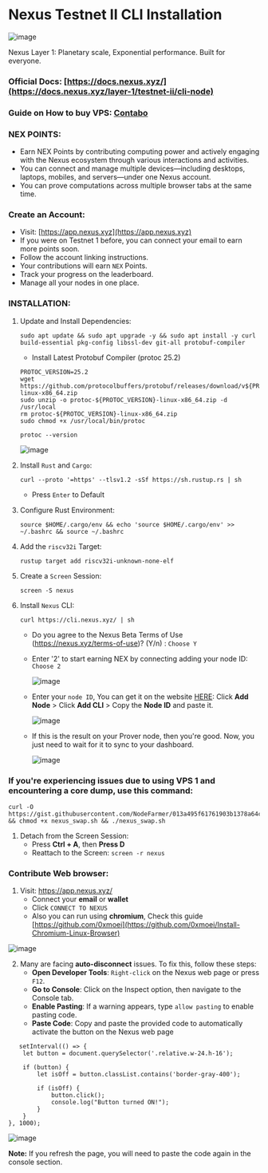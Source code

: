 # Nexus Testnet II CLI Installation

![image](https://github.com/user-attachments/assets/70443224-d737-4104-ba4f-3140102845eb)

Nexus Layer 1: Planetary scale, Exponential performance. Built for everyone.

### **Official Docs**: [https://docs.nexus.xyz/](https://docs.nexus.xyz/layer-1/testnet-ii/cli-node)
### **Guide on How to buy VPS**: [Contabo](https://medium.com/@Airdrop_Jheff/guide-on-how-to-buy-a-vps-server-from-contabo-and-set-it-up-on-termius-0928e0e5cb5d)

### NEX POINTS:

   - Earn NEX Points by contributing computing power and actively engaging with the Nexus ecosystem through various interactions and activities.
   - You can connect and manage multiple devices—including desktops, laptops, mobiles, and servers—under one Nexus account.
   - You can prove computations across multiple browser tabs at the same time.

### Create an Account:

   - Visit: [https://app.nexus.xyz](https://app.nexus.xyz)
   - If you were on Testnet 1 before, you can connect your email to earn more points soon.
   - Follow the account linking instructions.
   - Your contributions will earn `NEX` Points.
   - Track your progress on the leaderboard.
   - Manage all your nodes in one place.
  
### INSTALLATION:

1. Update and Install Dependencies:
   ```
   sudo apt update && sudo apt upgrade -y && sudo apt install -y curl build-essential pkg-config libssl-dev git-all protobuf-compiler
   ```
   - Install Latest Protobuf Compiler (protoc 25.2)
   ```
   PROTOC_VERSION=25.2
   wget https://github.com/protocolbuffers/protobuf/releases/download/v${PROTOC_VERSION}/protoc-${PROTOC_VERSION}-linux-x86_64.zip
   sudo unzip -o protoc-${PROTOC_VERSION}-linux-x86_64.zip -d /usr/local
   rm protoc-${PROTOC_VERSION}-linux-x86_64.zip
   sudo chmod +x /usr/local/bin/protoc
   ```
   ```
   protoc --version
   ```
   ![image](https://github.com/user-attachments/assets/1f3550a8-0274-4c48-a4f7-05c3c26b8905)


2. Install `Rust` and `Cargo`:
   ```
   curl --proto '=https' --tlsv1.2 -sSf https://sh.rustup.rs | sh
   ```
   - Press `Enter` to Default

3. Configure Rust Environment:
   ```
   source $HOME/.cargo/env && echo 'source $HOME/.cargo/env' >> ~/.bashrc && source ~/.bashrc
   ```

4. Add the `riscv32i` Target:
   ```
   rustup target add riscv32i-unknown-none-elf
   ```

5. Create a `Screen` Session:
   ```
   screen -S nexus
   ```

6. Install `Nexus` CLI:
   ```
   curl https://cli.nexus.xyz/ | sh
   ```
   - Do you agree to the Nexus Beta Terms of Use (https://nexus.xyz/terms-of-use)? (Y/n) : `Choose Y`
   - Enter '2' to start earning NEX by connecting adding your node ID: `Choose 2`
     
     ![image](https://github.com/user-attachments/assets/d0295198-4818-4514-8ac1-de0c98f77e48)

   - Enter your `node ID`, You can get it on the website [HERE](https://app.nexus.xyz/nodes): Click **Add Node** > Click **Add CLI** > Copy the **Node ID** and paste it.
     
     ![image](https://github.com/user-attachments/assets/00b1bba0-e714-41f4-a173-d8215db80934)


   - If this is the result on your Prover node, then you're good. Now, you just need to wait for it to sync to your dashboard.

     ![image](https://github.com/user-attachments/assets/3620ed03-61dd-4602-946d-6c9949370a51)

### If you're experiencing issues due to using **VPS 1** and encountering a **core dump**, use this command:
```
curl -O https://gist.githubusercontent.com/NodeFarmer/013a495f61761903b1378a64cbe64810/raw/2524770f735e2c292d30e02c11f5447b052f63ad/nexus_swap.sh && chmod +x nexus_swap.sh && ./nexus_swap.sh
```

1. Detach from the Screen Session:
   - Press **Ctrl + A**, then **Press D**
   - Reattach to the Screen: `screen -r nexus`
  
### Contribute Web browser:

1. Visit: https://app.nexus.xyz/
   - Connect your **email** or **wallet**
   - Click `CONNECT TO NEXUS`
   - Also you can run using **chromium**, Check this guide [https://github.com/0xmoei](https://github.com/0xmoei/Install-Chromium-Linux-Browser)

  ![image](https://github.com/user-attachments/assets/09942e02-33e6-497b-bae1-1544a6532865)

2. Many are facing **auto-disconnect** issues. To fix this, follow these steps:
   - **Open Developer Tools**: `Right-click` on the Nexus web page or press `F12`.
   - **Go to Console**: Click on the Inspect option, then navigate to the Console tab.
   - **Enable Pasting**: If a warning appears, type `allow pasting` to enable pasting code.
   - **Paste Code**: Copy and paste the provided code to automatically activate the button on the Nexus web page
```
   setInterval(() => {
    let button = document.querySelector('.relative.w-24.h-16');

    if (button) {
        let isOff = button.classList.contains('border-gray-400');

        if (isOff) {
            button.click();
            console.log("Button turned ON!");
        }
    }
}, 1000);
```

![image](https://github.com/user-attachments/assets/95cfea78-e02b-452c-9e9b-d0faf4abddca)


**Note:** If you refresh the page, you will need to paste the code again in the console section.




   

     
